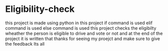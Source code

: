 # Eligibility-check
this project is made using python
in this project if command is used
elif command is used
else command is used 
this project checks the eligibilty 
wheather the person is eligible to drive and vote or not
and at the end of the project it is written that thanks for seeing my proejct
and make sure to give the feedback
Its all
